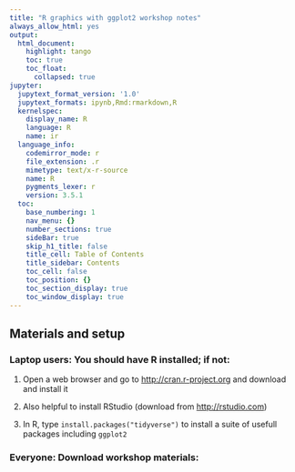 ```yaml
---
title: "R graphics with ggplot2 workshop notes"
always_allow_html: yes
output: 
  html_document:
    highlight: tango
    toc: true
    toc_float:
      collapsed: true
jupyter:
  jupytext_format_version: '1.0'
  jupytext_formats: ipynb,Rmd:rmarkdown,R
  kernelspec:
    display_name: R
    language: R
    name: ir
  language_info:
    codemirror_mode: r
    file_extension: .r
    mimetype: text/x-r-source
    name: R
    pygments_lexer: r
    version: 3.5.1
  toc:
    base_numbering: 1
    nav_menu: {}
    number_sections: true
    sideBar: true
    skip_h1_title: false
    title_cell: Table of Contents
    title_sidebar: Contents
    toc_cell: false
    toc_position: {}
    toc_section_display: true
    toc_window_display: true
---
```


## Materials and setup

### Laptop users: You should have R installed; if not:

1.  Open a web browser and go to <http://cran.r-project.org> and download and install it

2.  Also helpful to install RStudio (download from <http://rstudio.com>)

3.  In R, type `install.packages("tidyverse")` to install a suite of usefull packages including `ggplot2`

### Everyone: Download workshop materials:
